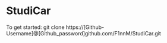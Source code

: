 # StudiCar
To get started: git clone https://[Github-Username]@[Github_password]github.com/F1nnM/StudiCar.git
